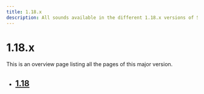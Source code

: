 ```yaml
---
title: 1.18.x
description: All sounds available in the different 1.18.x versions of Spigot.
---
```


# 1.18.x

This is an overview page listing all the pages of this major version.

<div class="grid cards" markdown>

- ## [1.18](1.18.md)

</div>